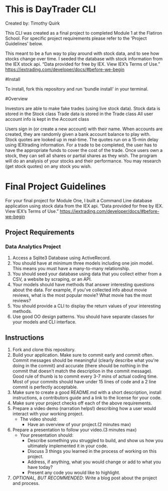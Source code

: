 # This is DayTrader CLI

Created by: Timothy Quirk

This CLI was created as a final project to completed Module 1 at the Flatiron School. For specific project requirements please refer to the 'Project Guidelines' below.

This meant to be a fun way to play around with stock data, and to see how stocks change over time. I seeded the database with stock information from the IEX stock api. “Data provided for free by IEX. View IEX’s Terms of Use.” https://iextrading.com/developer/docs/#before-we-begin

#Install

To install, fork this repository and run 'bundle install' in your terminal.

#Overview  

Investors are able to make fake trades (using live stock data).
Stock data is stored in the Stock class
Trade data is stored in the Trade class
All user account info is kept in the Account class

Users sign in (or create a new account) with their name.
When accounts are created, they are randomly given a bank account balance to play with.
Stock quotes are looked up in real-time. The quotes run on a 15-min delay using IEXtrading information.
For a trade to be completed, the user has to have the appropriate funds to cover the cost of the trade.
Once users own a stock, they can sell all shares or partial shares as they wish.
The program will do an analysis of your stocks and their performance.
You may research (get stock quotes) on any stock you wish.






#  Final Project Guidelines

For your final project for Module One, I built a Command Line database application using stock data from the IEX api.
“Data provided for free by IEX. View IEX’s Terms of Use.” https://iextrading.com/developer/docs/#before-we-begin

## Project Requirements

### Data Analytics Project

1. Access a Sqlite3 Database using ActiveRecord.
2. You should have at minimum three models including one join model. This means you must have a many-to-many relationship.
3. You should seed your database using data that you collect either from a CSV, a website by scraping, or an API.
4. Your models should have methods that answer interesting questions about the data. For example, if you've collected info about movie reviews, what is the most popular movie? What movie has the most reviews?
5. You should provide a CLI to display the return values of your interesting methods.  
6. Use good OO design patterns. You should have separate classes for your models and CLI interface.

## Instructions

1. Fork and clone this repository.
2. Build your application. Make sure to commit early and commit often. Commit messages should be meaningful (clearly describe what you're doing in the commit) and accurate (there should be nothing in the commit that doesn't match the description in the commit message). Good rule of thumb is to commit every 3-7 mins of actual coding time. Most of your commits should have under 15 lines of code and a 2 line commit is perfectly acceptable.
3. Make sure to create a good README.md with a short description, install instructions, a contributors guide and a link to the license for your code.
4. Make sure your project checks off each of the above requirements.
5. Prepare a video demo (narration helps!) describing how a user would interact with your working project.
    * The video should:
      - Have an overview of your project.(2 minutes max)
6. Prepare a presentation to follow your video.(3 minutes max)
    * Your presentation should:
      - Describe something you struggled to build, and show us how you ultimately implemented it in your code.
      - Discuss 3 things you learned in the process of working on this project.
      - Address, if anything, what you would change or add to what you have today?
      - Present any code you would like to highlight.   
7. *OPTIONAL, BUT RECOMMENDED*: Write a blog post about the project and process.
